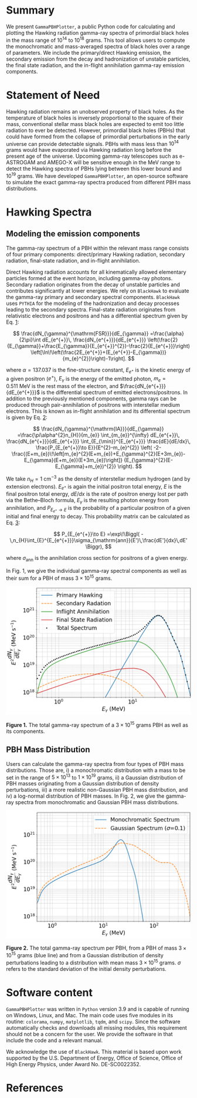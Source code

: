 # Summary

We present `GammaPBHPlotter`, a public Python code for calculating and
plotting the Hawking radiation gamma-ray spectra of primordial black
holes in the mass range of $10^{14}$ to $10^{18}$ grams. This tool
allows users to compute the monochromatic and mass-averaged spectra of
black holes over a range of parameters. We include the primary/direct
Hawking emission, the secondary emission from the decay and
hadronization of unstable particles, the final state radiation, and the
in-flight annihilation gamma-ray emission components.

# Statement of Need

Hawking radiation remains an unobserved property of black holes. As the
temperature of black holes is inversely proportional to the square of
their mass, conventional stellar mass black holes are expected to emit
too little radiation to ever be detected. However, primordial black
holes (PBHs) that could have formed from the collapse of primordial
perturbations in the early universe can provide detectable signals.
PBHs with mass less than $10^{14}$ grams would have evaporated via
Hawking radiation long before the present age of the universe. Upcoming
gamma-ray telescopes such as e-ASTROGAM and AMEGO-X will be sensitive
enough in the MeV range to detect the Hawking spectra of PBHs lying
between this lower bound and $10^{19}$ grams. We have developed
`GammaPBHPlotter`, an open-source software to simulate the exact
gamma-ray spectra produced from different PBH mass distributions.

# Hawking Spectra

## Modeling the emission components

The gamma-ray spectrum of a PBH within the relevant mass range consists
of four primary components: direct/primary Hawking radiation, secondary
radiation, final-state radiation, and in-flight annihilation.

Direct Hawking radiation accounts for all kinematically allowed
elementary particles formed at the event horizon, including gamma-ray
photons. Secondary radiation originates from the decay of unstable
particles and contributes significantly at lower energies. We rely on
`BlackHawk` to evaluate the gamma-ray primary and secondary spectral
components. `BlackHawk` uses `PYTHIA` for the modeling of the
hadronization and decay processes leading to the secondary spectra.
Final-state radiation originates from relativistic electrons and
positrons and has a differential spectrum given by Eq. [1](#eq:FSRRate):

<a id="eq:FSRRate"></a>

$$
\frac{dN_{\gamma}^{\mathrm{FSR}}}{dE_{\gamma}}
=\frac{\alpha}{2\pi}\int dE_{e^{+}}\,
\frac{dN_{e^{+}}}{dE_{e^{+}}}
\left(\frac{2}{E_{\gamma}}+\frac{E_{\gamma}}{E_{e^{+}}^{2}}-\frac{2}{E_{e^{+}}}\right)
\left[\ln\!\left(\frac{2E_{e^{+}}+(E_{e^{+}}-E_{\gamma})}{m_{e}^{2}}\right)-1\right].
$$

where $\alpha=137.037$ is the fine-structure constant, $E_{e^{+}}$
is the kinetic energy of a given positron ($e^{+}$), $E_{\gamma}$ is
the energy of the emitted photon, $m_{e}=0.511\ \mathrm{MeV}$ is the rest
mass of the electron, and $\frac{dN_{e^{+}}}{dE_{e^{+}}}$ is the
differential spectrum of emitted electrons/positrons. In addition to the
previously mentioned components, gamma rays can be produced through
pair-annihilation of positrons with interstellar medium electrons. This
is known as in-flight annihilation and its differential spectrum is given
by Eq. [2](#eq:IARate):

<a id="eq:IARate"></a>

$$
\frac{dN_{\gamma}^{\mathrm{IA}}}{dE_{\gamma}}
=\frac{\pi\alpha^{2}n_{H}}{m_{e}}
\int_{m_{e}}^{\infty} dE_{e^{+}}\,
\frac{dN_{e^{+}}}{dE_{e^{+}}}
\int_{E_{\min}}^{E_{e^{+}}}
\frac{dE}{dE/dx}\,
\frac{P_{E_{e^{+}}\to E}}{E^{2}-m_{e}^{2}}
\left(
-2-\frac{(E+m_{e})\!\left[m_{e}^{2}(E+m_{e})+E_{\gamma}^{2}(E+3m_{e})-E_{\gamma}(E+m_{e})(E+3m_{e})\right]}
{E_{\gamma}^{2}(E-E_{\gamma}+m_{e})^{2}}
\right).
$$

We take $n_{H}=1\ \mathrm{cm}^{-3}$ as the density of interstellar
medium hydrogen (and by extension electrons). $E_{e^{+}}$ is again the
initial positron total energy, $E$ is the final positron total energy,
$dE/dx$ is the rate of positron energy lost per path via the
Bethe–Bloch formula, $E_{\gamma}$ is the resulting photon energy from
annihilation, and $P_{E_{e^{+}}\to E}$ is the probability of a
particular positron of a given initial and final energy to decay. This
probability matrix can be calculated as Eq. [3](#eq:Pmatrix):

<a id="eq:Pmatrix"></a>

$$
P_{E_{e^{+}}\to E}
=\exp\!\Biggl(
-\,n_{H}\int_{E}^{E_{e^{+}}}\sigma_{\mathrm{ann}}(E')\,\frac{dE'}{dx}\,dE'
\Biggr),
$$

where $\sigma_{\mathrm{ann}}$ is the annihilation cross section for
positrons of a given energy.

In Fig. 1, we give the individual gamma-ray spectral components as well
as their sum for a PBH of mass $3\times10^{15}$ grams.

![Monochromatic spectrum](figures/monochromatic.png)

**Figure 1.** The total gamma-ray spectrum of a $3\times10^{15}$ grams PBH as well as its components.

## PBH Mass Distribution

Users can calculate the gamma-ray spectra from four types of PBH mass
distributions. Those are, i) a monochromatic distribution with a mass to
be set in the range of $5\times10^{13}$ to $1\times10^{19}$ grams,
ii) a Gaussian distribution of PBH masses originating from a Gaussian
distribution of density perturbations, iii) a more realistic
non-Gaussian PBH mass distribution, and iv) a log-normal
distribution of PBH masses. In Fig. 2, we give the gamma-ray spectra
from monochromatic and Gaussian PBH mass distributions.

![Spectrum comparison](figures/spectrum_comparison.png)

**Figure 2.** The total gamma-ray spectrum per PBH, from a PBH of mass $3\times10^{15}$ grams (blue line) and from a Gaussian distribution of density perturbations leading to a distribution with mean mass $3\times10^{15}$ grams. $\sigma$ refers to the standard deviation of the initial density perturbations.

# Software content

`GammaPBHPlotter` was written in `Python` version 3.9 and is capable of
running on Windows, Linux, and Mac. The main code uses five modules in
its routine: `colorama`, `numpy`, `matplotlib`, `tqdm`, and `scipy`.
Since the software automatically checks and downloads all missing
modules, this requirement should not be a concern for the user. We
provide the software in that include the code and a relevant manual.

We acknowledge the use of `BlackHawk`. This material is based upon work
supported by the U.S. Department of Energy, Office of Science, Office of
High Energy Physics, under Award No. DE-SC0022352.

# References
